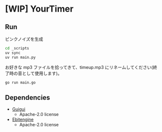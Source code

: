 # [WIP] YourTimer

## Run

ピンクノイズを生成
```bash
cd _scripts
uv sync
uv run main.py
```

お好きな mp3 ファイルを拾ってきて、timeup.mp3 にリネームしてください(終了時の音として使用します)。

```bash
go run main.go
```

## Dependencies

- [Guigui](https://github.com/hajimehoshi/guigui)
  - Apache-2.0 license
- [Ebitengine](https://github.com/hajimehoshi/ebiten)
  -  Apache-2.0 license
